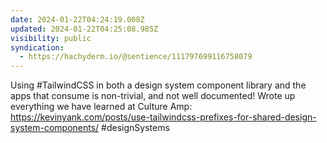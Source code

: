 ```yaml
---
date: 2024-01-22T04:24:19.008Z
updated: 2024-01-22T04:25:08.985Z
visibility: public
syndication:
  - https://hachyderm.io/@sentience/111797699116758079
---
```


Using #TailwindCSS in both a design system component library and the apps that consume is non-trivial, and not well documented! Wrote up everything we have learned at Culture Amp: https://kevinyank.com/posts/use-tailwindcss-prefixes-for-shared-design-system-components/ #designSystems
